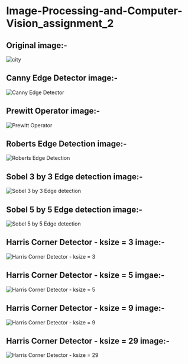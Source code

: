 # Image-Processing-and-Computer-Vision_assignment_2



Original image:-
--------
![city](https://user-images.githubusercontent.com/82736280/205452604-b6fa29c2-0161-48cc-83aa-c80c0a347895.jpg)



Canny Edge Detector image:-
---------------
![Canny Edge Detector](https://user-images.githubusercontent.com/82736280/205452639-af65cfad-ea08-4e99-9d17-987908563be7.jpg)




Prewitt Operator image:-
-----------------------
![Prewitt Operator](https://user-images.githubusercontent.com/82736280/205452704-d3bb2c5c-4be6-40cf-bd18-b4ad2a103da5.jpg)



Roberts Edge Detection image:-
-----------------------
![Roberts Edge Detection](https://user-images.githubusercontent.com/82736280/205452805-e4f9c170-8bb7-4265-8d30-74af3e859cfe.jpg)




Sobel 3 by 3 Edge detection image:-
---------------------------
![Sobel 3 by 3 Edge detection](https://user-images.githubusercontent.com/82736280/205452833-e6bf4c10-f99a-4ae7-930a-6016ed82cc28.jpg)




Sobel 5 by 5 Edge detection image:-
-------------------------------
![Sobel 5 by 5 Edge detection](https://user-images.githubusercontent.com/82736280/205452853-af107761-4c08-434b-94a6-ea0c4f497009.jpg)





Harris Corner Detector - ksize = 3 image:-
--------------------------------
![Harris Corner Detector - ksize = 3](https://user-images.githubusercontent.com/82736280/205452890-777a33ca-436a-4671-b2fd-6d7ecb455d41.jpg)





Harris Corner Detector - ksize = 5 imgae:-
---------------------------------
![Harris Corner Detector - ksize = 5](https://user-images.githubusercontent.com/82736280/205452899-6a4170e7-a5de-4f6f-b59f-604542daf58c.jpg)





Harris Corner Detector - ksize = 9 image:-
--------------------------------
![Harris Corner Detector - ksize = 9](https://user-images.githubusercontent.com/82736280/205452930-c0f526b7-ba96-4c88-8303-97679d2ad647.jpg)



Harris Corner Detector - ksize = 29 image:-
---------------------------------
![Harris Corner Detector - ksize = 29](https://user-images.githubusercontent.com/82736280/205452946-c5e1252e-9a1c-4fb5-8ddb-5816baa9fbe8.jpg)


